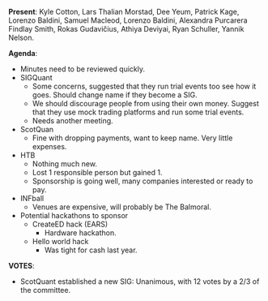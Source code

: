 ﻿---
date: 2019-11-07 6:00pm
---
**Present**:
Kyle Cotton, Lars Thalian Morstad, Dee Yeum, Patrick Kage, Lorenzo Baldini, Samuel Macleod, Lorenzo Baldini, Alexandra Purcarera Findlay Smith, Rokas Gudavičius, Athiya Deviyai, Ryan Schuller, Yannik Nelson.

**Agenda**:

* Minutes need to be reviewed quickly.
* SIGQuant
	* Some concerns, suggested that they run trial events too see how it goes. Should change name if they become a SIG.
	* We should discourage people from using their own money. Suggest that they use mock trading platforms and run some trial events. 
	* Needs another meeting.
* ScotQuan
	* Fine with dropping payments, want to keep name. Very little expenses. 
* HTB
	*  Nothing much new.
	* Lost 1 responsible person but gained 1. 
	* Sponsorship is going well, many companies interested or ready to pay.  
* INFball
	* Venues are expensive, will probably be The Balmoral.
* Potential hackathons to sponsor
	* CreateED hack (EARS)
		* Hardware hackathon. 
	* Hello world hack
		* Was tight for cash last year. 


**VOTES**:
* ScotQuant established a new SIG: Unanimous, with 12 votes by a 2/3 of the committee.



